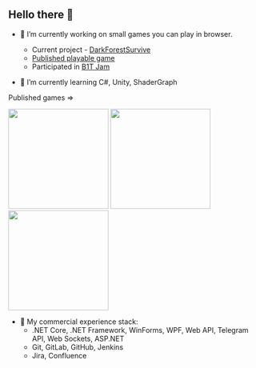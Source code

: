 ## Hello there 👋

- 🔭 I’m currently working on small games you can play in browser.
  - Current project - [DarkForestSurvive](https://github.com/Bolshekh/DarkForestSurvive)
  - [Published playable game](https://bolshekh.itch.io/platformer-game)
  - Participated in [B1T Jam](itch.io/jam/b1t-jam)

- 🌱 I’m currently learning C#, Unity, ShaderGraph

Published games =>

<a href=https://bolshekh.itch.io/driver-license-exam-game><img src="https://img.itch.zone/aW1nLzIxMTUxNTg3LnBuZw==/315x250%23c/r%2BqEez.png" width=200px></a>
<a href=https://bolshekh.itch.io/heartbeat-game><img src="https://img.itch.zone/aW1nLzIwNjM1MzIzLnBuZw==/315x250%23c/ZvK%2FIj.png" width=200px></a>
<a href=https://bolshekh.itch.io/platformer-game><img src="https://img.itch.zone/aW1nLzE4OTI5MTE1LnBuZw==/315x250%23c/WctlKv.png" width=200px></a>

- 💼 My commercial experience stack:
  - .NET Core, .NET Framework, WinForms, WPF, Web API, Telegram API, Web Sockets, ASP.NET
  - Git, GitLab, GitHub, Jenkins
  - Jira, Confluence 
